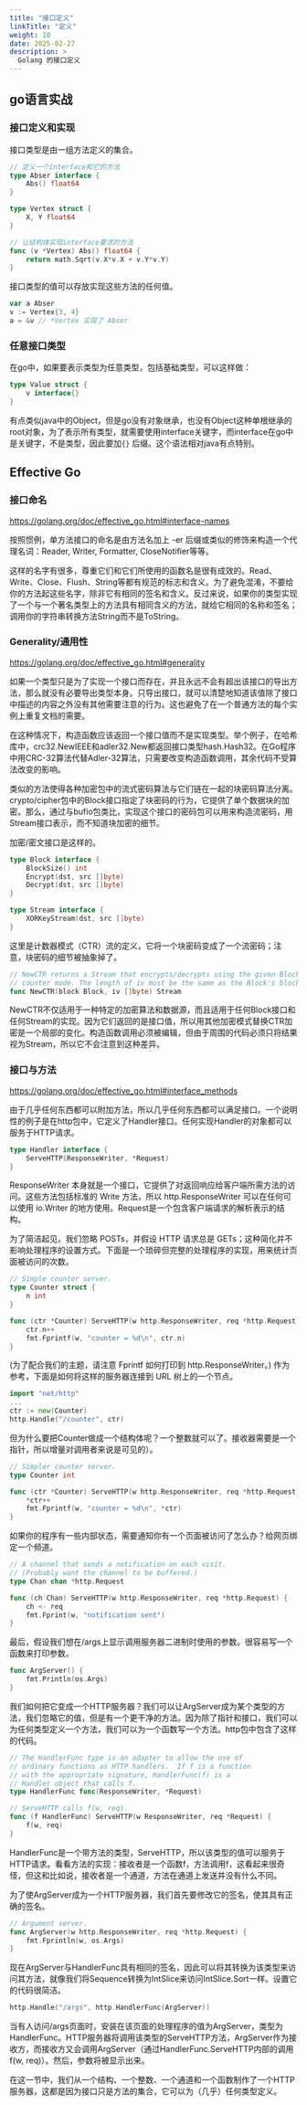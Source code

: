 ```yaml
---
title: "接口定义"
linkTitle: "定义"
weight: 10
date: 2025-02-27
description: >
  Golang 的接口定义
---
```



## go语言实战

### 接口定义和实现

接口类型是由一组方法定义的集合。

```go
// 定义一个interface和它的方法
type Abser interface {
	Abs() float64
}

type Vertex struct {
	X, Y float64
}

// 让结构体实现interface要求的方法
func (v *Vertex) Abs() float64 {
	return math.Sqrt(v.X*v.X + v.Y*v.Y)
}
```

接口类型的值可以存放实现这些方法的任何值。

```go
var a Abser
v := Vertex{3, 4}
a = &v // *Vertex 实现了 Abser
```

### 任意接口类型

在go中，如果要表示类型为任意类型，包括基础类型，可以这样做：

```go
type Value struct {
	v interface{}
}
```

有点类似java中的Object，但是go没有对象继承，也没有Object这种单根继承的root对象，为了表示所有类型，就需要使用interface关键字，而interface在go中是关键字，不是类型，因此要加`{}` 后缀。这个语法相对java有点特别。

## Effective Go

### 接口命名

https://golang.org/doc/effective_go.html#interface-names

按照惯例，单方法接口的命名是由方法名加上 -er 后缀或类似的修饰来构造一个代理名词：Reader, Writer, Formatter, CloseNotifier等等。

这样的名字有很多，尊重它们和它们所使用的函数名是很有成效的。Read、Write、Close、Flush、String等都有规范的标志和含义。为了避免混淆，不要给你的方法起这些名字，除非它有相同的签名和含义。反过来说，如果你的类型实现了一个与一个著名类型上的方法具有相同含义的方法，就给它相同的名称和签名；调用你的字符串转换方法String而不是ToString。

### Generality/通用性

https://golang.org/doc/effective_go.html#generality

如果一个类型只是为了实现一个接口而存在，并且永远不会有超出该接口的导出方法，那么就没有必要导出类型本身。只导出接口，就可以清楚地知道该值除了接口中描述的内容之外没有其他需要注意的行为。这也避免了在一个普通方法的每个实例上重复文档的需要。

在这种情况下，构造函数应该返回一个接口值而不是实现类型。举个例子，在哈希库中，crc32.NewIEEE和adler32.New都返回接口类型hash.Hash32。在Go程序中用CRC-32算法代替Adler-32算法，只需要改变构造函数调用，其余代码不受算法改变的影响。

类似的方法使得各种加密包中的流式密码算法与它们链在一起的块密码算法分离。crypto/cipher包中的Block接口指定了块密码的行为，它提供了单个数据块的加密。那么，通过与bufio包类比，实现这个接口的密码包可以用来构造流密码，用Stream接口表示，而不知道块加密的细节。

加密/密文接口是这样的。

```go
type Block interface {
    BlockSize() int
    Encrypt(dst, src []byte)
    Decrypt(dst, src []byte)
}

type Stream interface {
    XORKeyStream(dst, src []byte)
}
```

这里是计数器模式（CTR）流的定义，它将一个块密码变成了一个流密码；注意，块密码的细节被抽象掉了。

```go
// NewCTR returns a Stream that encrypts/decrypts using the given Block in
// counter mode. The length of iv must be the same as the Block's block size.
func NewCTR(block Block, iv []byte) Stream
```

NewCTR不仅适用于一种特定的加密算法和数据源，而且适用于任何Block接口和任何Stream的实现。因为它们返回的是接口值，所以用其他加密模式替换CTR加密是一个局部的变化。构造函数调用必须被编辑，但由于周围的代码必须只将结果视为Stream，所以它不会注意到这种差异。

### 接口与方法

https://golang.org/doc/effective_go.html#interface_methods

由于几乎任何东西都可以附加方法，所以几乎任何东西都可以满足接口。一个说明性的例子是在http包中，它定义了Handler接口。任何实现Handler的对象都可以服务于HTTP请求。

```go
type Handler interface {
    ServeHTTP(ResponseWriter, *Request)
}
```

ResponseWriter 本身就是一个接口，它提供了对返回响应给客户端所需方法的访问。这些方法包括标准的 Write 方法，所以 http.ResponseWriter 可以在任何可以使用 io.Writer 的地方使用。Request是一个包含客户端请求的解析表示的结构。

为了简洁起见，我们忽略 POSTs，并假设 HTTP 请求总是 GETs；这种简化并不影响处理程序的设置方式。下面是一个琐碎但完整的处理程序的实现，用来统计页面被访问的次数。

```go
// Simple counter server.
type Counter struct {
    n int
}

func (ctr *Counter) ServeHTTP(w http.ResponseWriter, req *http.Request) {
    ctr.n++
    fmt.Fprintf(w, "counter = %d\n", ctr.n)
}
```

(为了配合我们的主题，请注意 Fprintf 如何打印到 http.ResponseWriter。) 作为参考，下面是如何将这样的服务器连接到 URL 树上的一个节点。

```go
import "net/http"
...
ctr := new(Counter)
http.Handle("/counter", ctr)
```

但为什么要把Counter做成一个结构体呢？一个整数就可以了。接收器需要是一个指针，所以增量对调用者来说是可见的）。

```go
// Simpler counter server.
type Counter int

func (ctr *Counter) ServeHTTP(w http.ResponseWriter, req *http.Request) {
    *ctr++
    fmt.Fprintf(w, "counter = %d\n", *ctr)
}
```

如果你的程序有一些内部状态，需要通知你有一个页面被访问了怎么办？给网页绑定一个频道。

```go
// A channel that sends a notification on each visit.
// (Probably want the channel to be buffered.)
type Chan chan *http.Request

func (ch Chan) ServeHTTP(w http.ResponseWriter, req *http.Request) {
    ch <- req
    fmt.Fprint(w, "notification sent")
}
```

最后，假设我们想在/args上显示调用服务器二进制时使用的参数。很容易写一个函数来打印参数。

```go
func ArgServer() {
    fmt.Println(os.Args)
}
```

我们如何把它变成一个HTTP服务器？我们可以让ArgServer成为某个类型的方法，我们忽略它的值，但是有一个更干净的方法。因为除了指针和接口，我们可以为任何类型定义一个方法，我们可以为一个函数写一个方法。http包中包含了这样的代码。

```go
// The HandlerFunc type is an adapter to allow the use of
// ordinary functions as HTTP handlers.  If f is a function
// with the appropriate signature, HandlerFunc(f) is a
// Handler object that calls f.
type HandlerFunc func(ResponseWriter, *Request)

// ServeHTTP calls f(w, req).
func (f HandlerFunc) ServeHTTP(w ResponseWriter, req *Request) {
    f(w, req)
}
```

HandlerFunc是一个带方法的类型，ServeHTTP，所以该类型的值可以服务于HTTP请求。看看方法的实现：接收者是一个函数f，方法调用f，这看起来很奇怪，但这和比如说，接收者是一个通道，方法在通道上发送并没有什么不同。

为了使ArgServer成为一个HTTP服务器，我们首先要修改它的签名，使其具有正确的签名。

```go
// Argument server.
func ArgServer(w http.ResponseWriter, req *http.Request) {
    fmt.Fprintln(w, os.Args)
}
```

现在ArgServer与HandlerFunc具有相同的签名，因此可以将其转换为该类型来访问其方法，就像我们将Sequence转换为IntSlice来访问IntSlice.Sort一样。设置它的代码很简洁。

```go
http.Handle("/args", http.HandlerFunc(ArgServer))
```

当有人访问/args页面时，安装在该页面的处理程序的值为ArgServer，类型为HandlerFunc。HTTP服务器将调用该类型的ServeHTTP方法，ArgServer作为接收方，而接收方又会调用ArgServer（通过HandlerFunc.ServeHTTP内部的调用f(w, req)）。然后，参数将被显示出来。

在这一节中，我们从一个结构、一个整数、一个通道和一个函数制作了一个HTTP服务器，这都是因为接口只是方法的集合，它可以为（几乎）任何类型定义。